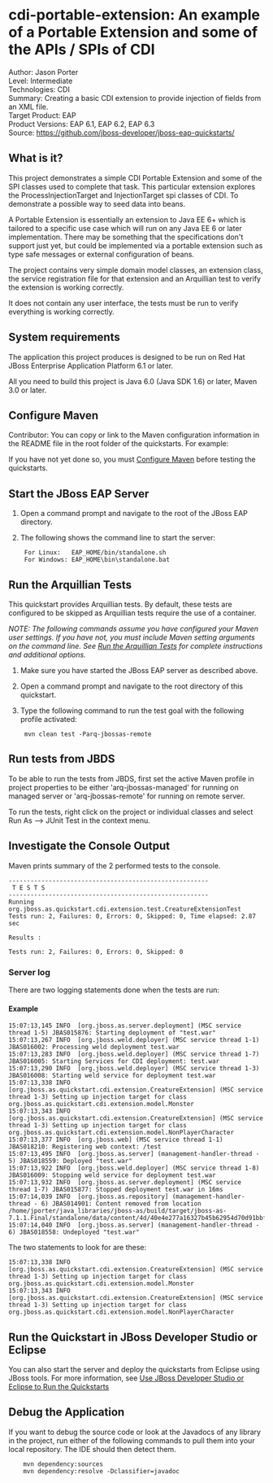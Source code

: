 cdi-portable-extension: An example of a Portable Extension and some of the APIs / SPIs of CDI
======================================================
Author: Jason Porter  
Level: Intermediate  
Technologies: CDI  
Summary: Creating a basic CDI extension to provide injection of fields from an XML file.  
Target Product: EAP  
Product Versions: EAP 6.1, EAP 6.2, EAP 6.3  
Source: <https://github.com/jboss-developer/jboss-eap-quickstarts/>  

What is it?
-----------

This project demonstrates a simple CDI Portable Extension and some of the SPI classes used
to complete that task. This particular extension explores the ProcessInjectionTarget and 
InjectionTarget spi classes of CDI. To demonstrate a possible way to seed data into beans.

A Portable Extension is essentially an extension to Java EE 6+ which is tailored to a specific
use case which will run on any Java EE 6 or later implementation. There may be something that the
specifications don't support just yet, but could be implemented via a portable extension such as
type safe messages or external configuration of beans.

The project contains very simple domain model classes, an extension class, the service registration file
for that extension and an Arquillian test to verify the extension is working correctly.

It does not contain any user interface, the tests must be run to verify everything is working
correctly.

System requirements
-------------------

The application this project produces is designed to be run on Red Hat JBoss Enterprise Application Platform 6.1 or later.

All you need to build this project is Java 6.0 (Java SDK 1.6) or later, Maven 3.0 or later.


Configure Maven
---------------

Contributor: You can copy or link to the Maven configuration information in the README file in the root folder of the quickstarts. For example:

If you have not yet done so, you must [Configure Maven](https://github.com/jboss-developer/jboss-developer-shared-resources/blob/master/guides/CONFIGURE_MAVEN.md#configure-maven-to-build-and-deploy-the-quickstarts) before testing the quickstarts.

Start the JBoss EAP Server
-------------------------

1. Open a command prompt and navigate to the root of the JBoss EAP directory.
2. The following shows the command line to start the server:

        For Linux:   EAP_HOME/bin/standalone.sh
        For Windows: EAP_HOME\bin\standalone.bat


Run the Arquillian Tests
-------------------------

This quickstart provides Arquillian tests. By default, these tests are configured to be skipped as Arquillian tests require the use of a container.

_NOTE: The following commands assume you have configured your Maven user settings. If you have not, you must include Maven setting arguments on the command line. See [Run the Arquillian Tests](https://github.com/jboss-developer/jboss-developer-shared-resources/blob/master/guides/RUN_ARQUILLIAN_TESTS.md#run-the-arquillian-tests) for complete instructions and additional options._

1. Make sure you have started the JBoss EAP server as described above.
2. Open a command prompt and navigate to the root directory of this quickstart.
3. Type the following command to run the test goal with the following profile activated:

        mvn clean test -Parq-jbossas-remote


Run tests from JBDS
-----------------------

To be able to run the tests from JBDS, first set the active Maven profile in project properties to be either 'arq-jbossas-managed' for running on
managed server or 'arq-jbossas-remote' for running on remote server.

To run the tests, right click on the project or individual classes and select Run As --> JUnit Test in the context menu.


Investigate the Console Output
----------------------------

Maven prints summary of the 2 performed tests to the console.

    -------------------------------------------------------
     T E S T S
    -------------------------------------------------------
    Running org.jboss.as.quickstart.cdi.extension.test.CreatureExtensionTest
    Tests run: 2, Failures: 0, Errors: 0, Skipped: 0, Time elapsed: 2.87 sec

    Results :

    Tests run: 2, Failures: 0, Errors: 0, Skipped: 0


### Server log

There are two logging statements done when the tests are run:

#### Example

    15:07:13,145 INFO  [org.jboss.as.server.deployment] (MSC service thread 1-5) JBAS015876: Starting deployment of "test.war"
    15:07:13,267 INFO  [org.jboss.weld.deployer] (MSC service thread 1-1) JBAS016002: Processing weld deployment test.war
    15:07:13,283 INFO  [org.jboss.weld.deployer] (MSC service thread 1-7) JBAS016005: Starting Services for CDI deployment: test.war
    15:07:13,290 INFO  [org.jboss.weld.deployer] (MSC service thread 1-3) JBAS016008: Starting weld service for deployment test.war
    15:07:13,338 INFO  [org.jboss.as.quickstart.cdi.extension.CreatureExtension] (MSC service thread 1-3) Setting up injection target for class org.jboss.as.quickstart.cdi.extension.model.Monster
    15:07:13,343 INFO  [org.jboss.as.quickstart.cdi.extension.CreatureExtension] (MSC service thread 1-3) Setting up injection target for class org.jboss.as.quickstart.cdi.extension.model.NonPlayerCharacter
    15:07:13,377 INFO  [org.jboss.web] (MSC service thread 1-1) JBAS018210: Registering web context: /test
    15:07:13,495 INFO  [org.jboss.as.server] (management-handler-thread - 5) JBAS018559: Deployed "test.war"
    15:07:13,922 INFO  [org.jboss.weld.deployer] (MSC service thread 1-8) JBAS016009: Stopping weld service for deployment test.war
    15:07:13,932 INFO  [org.jboss.as.server.deployment] (MSC service thread 1-7) JBAS015877: Stopped deployment test.war in 16ms
    15:07:14,039 INFO  [org.jboss.as.repository] (management-handler-thread - 6) JBAS014901: Content removed from location /home/jporter/java_libraries/jboss-as/build/target/jboss-as-7.1.1.Final/standalone/data/content/4d/40e4e277a16327b45b62954d70d91bbf3fcf42/content
    15:07:14,040 INFO  [org.jboss.as.server] (management-handler-thread - 6) JBAS018558: Undeployed "test.war"

The two statements to look for are these:

    15:07:13,338 INFO  [org.jboss.as.quickstart.cdi.extension.CreatureExtension] (MSC service thread 1-3) Setting up injection target for class org.jboss.as.quickstart.cdi.extension.model.Monster
    15:07:13,343 INFO  [org.jboss.as.quickstart.cdi.extension.CreatureExtension] (MSC service thread 1-3) Setting up injection target for class org.jboss.as.quickstart.cdi.extension.model.NonPlayerCharacter

Run the Quickstart in JBoss Developer Studio or Eclipse
-------------------------------------
You can also start the server and deploy the quickstarts from Eclipse using JBoss tools. For more information, see [Use JBoss Developer Studio or Eclipse to Run the Quickstarts](https://github.com/jboss-developer/jboss-developer-shared-resources/blob/master/guides/USE_JDBS.md#use-jboss-developer-studio-or-eclipse-to-run-the-quickstarts)


Debug the Application
------------------------------------

If you want to debug the source code or look at the Javadocs of any library in the project, run either of the following commands to pull them into your local repository. The IDE should then detect them.

        mvn dependency:sources
        mvn dependency:resolve -Dclassifier=javadoc

